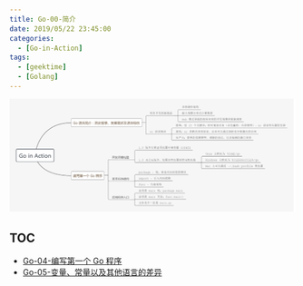 ```yaml
---
title: Go-00-简介
date: 2019/05/22 23:45:00
categories: 
  - [Go-in-Action]
tags: 
  - [geektime]
  - [Golang]
---
```


![Go-in-Action](Go-in-Action.jpg)

## TOC

- [Go-04-编写第一个 Go 程序](src/chapter04)
- [Go-05-变量、常量以及其他语言的差异](src/chapter05)